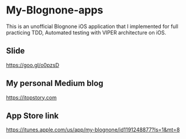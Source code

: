 # My-Blognone-apps
This is an unofficial Blognone iOS application that I implemented for full practicing TDD, Automated testing with VIPER architecture on iOS.

## Slide
https://goo.gl/o0pzsD

## My personal Medium blog
https://itopstory.com

## App Store link
https://itunes.apple.com/us/app/my-blognone/id1191248877?ls=1&mt=8
